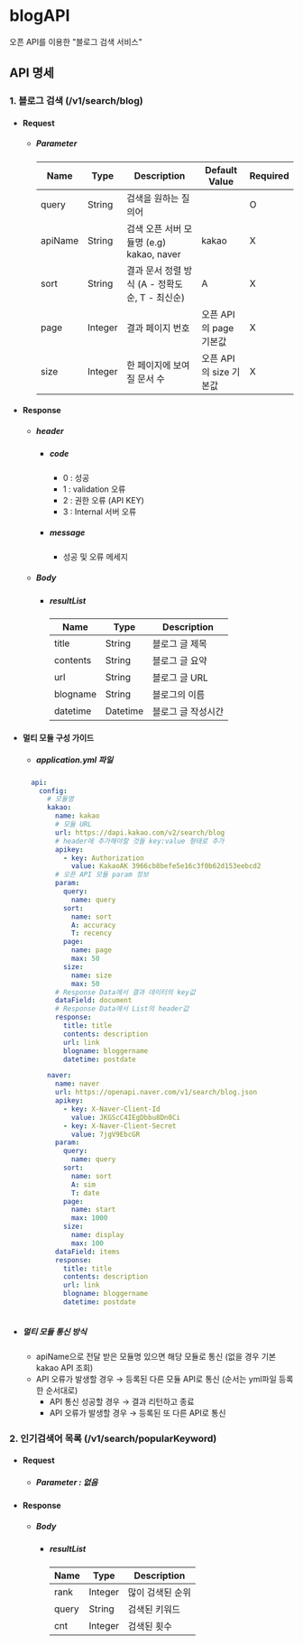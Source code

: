 # blogAPI
오픈 API를 이용한 "블로그 검색 서비스"

## API 명세

### 1. 블로그 검색 (/v1/search/blog)
  - #### Request 
    - ##### Parameter
      Name | Type | Description | Default Value | Required
      ---|---|---|---|---|
      query | String | 검색을 원하는 질의어 | | O
      apiName | String | 검색 오픈 서버 모듈명 (e.g) kakao, naver | kakao | X
      sort | String | 결과 문서 정렬 방식 (A - 정확도순, T - 최신순) | A | X
      page | Integer | 결과 페이지 번호 | 오픈 API의 page 기본값 | X
      size | Integer | 한 페이지에 보여질 문서 수 | 오픈 API의 size 기본값 | X    

  - #### Response 
    - ##### header
      - ##### code 
        - 0 : 성공
        - 1 : validation 오류
        - 2 : 권한 오류 (API KEY)
        - 3 : Internal 서버 오류
      - ##### message
        - 성공 및 오류 메세지

    - ##### Body
      - ##### resultList
        Name | Type | Description
        ---|---|---|
        title | String | 블로그 글 제목
        contents | String | 블로그 글 요약
        url | String | 블로그 글 URL
        blogname | String | 블로그의 이름
        datetime | Datetime | 블로그 글 작성시간    
    
  - #### 멀티 모듈 구성 가이드
    - ##### application.yml 파일
    ```yml
      api:
        config:
          # 모듈명
          kakao:            
            name: kakao 
            # 모듈 URL
            url: https://dapi.kakao.com/v2/search/blog
            # header에 추가해야할 것들 key:value 형태로 추가
            apikey: 
              - key: Authorization 
                value: KakaoAK 3966cb8befe5e16c3f0b62d153eebcd2
            # 오픈 API 모듈 param 정보
            param: 
              query:                
                name: query
              sort:                
                name: sort
                A: accuracy
                T: recency
              page:                
                name: page
                max: 50
              size:
                name: size
                max: 50
            # Response Data에서 결과 데이터의 key값
            dataField: document 
            # Response Data에서 List의 header값
            response:
              title: title
              contents: description
              url: link
              blogname: bloggername
              datetime: postdate

          naver:      
            name: naver
            url: https://openapi.naver.com/v1/search/blog.json  
            apikey: 
              - key: X-Naver-Client-Id
                value: JKGScC4IEgDbbu8Dn0Ci
              - key: X-Naver-Client-Secret
                value: 7jgV9EbcGR
            param:
              query:
                name: query
              sort:
                name: sort
                A: sim
                T: date
              page:
                name: start
                max: 1000
              size:
                name: display
                max: 100
            dataField: items
            response:
              title: title
              contents: description
              url: link
              blogname: bloggername
              datetime: postdate
        
  - ##### 멀티 모듈 통신 방식
    - apiName으로 전달 받은 모듈명 있으면 해당 모듈로 통신 (없을 경우 기본 kakao API 조회)
    - API 오류가 발생할 경우 → 등록된 다른 모듈 API로 통신 (순서는 yml파일 등록한 순서대로)
      - API 통신 성공할 경우 → 결과 리턴하고 종료
      - API 오류가 발생할 경우 → 등록된 또 다른 API로 통신   


### 2. 인기검색어 목록 (/v1/search/popularKeyword)
  - #### Request 
    - ##### Parameter : 없음
  - #### Response
    - ##### Body
      - ##### resultList
        Name | Type | Description
        ---|---|---|
        rank | Integer | 많이 검색된 순위
        query | String | 검색된 키워드
        cnt | Integer | 검색된 횟수
      
